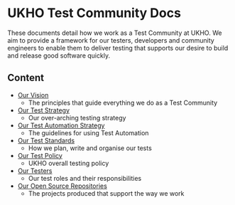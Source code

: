 # UKHO Test Community Docs

These documents detail how we work as a Test Community at UKHO. We aim to provide a framework for our testers, developers and community engineers to enable them to deliver testing that supports our desire to build and release good software quickly.

## Content

* [Our Vision](test-vision.md)
  * The principles that guide everything we do as a Test Community
* [Our Test Strategy](test-strategy.md)
  * Our over-arching testing strategy
* [Our Test Automation Strategy](test-automation-strategy.md)
  * The guidelines for using Test Automation
* [Our Test Standards](test-code-standards.md)
  * How we plan, write and organise our tests
* [Our Test Policy](test-policy.md)
  * UKHO overall testing policy
* [Our Testers](test-profiles.md)
  * Our test roles and their responsibilities
* [Our Open Source Repositories](test-repositories.md)
  * The projects produced that support the way we work
